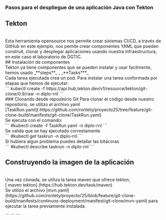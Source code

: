 ### Pasos para el despliegue de una aplicación Java con Tekton

## Tekton
<br>
Esta herramienta opensource nos permite  crear sistemas CI/CD, a través de GitHub en este ejemplo, nos pemite crear componentes YAML que pueden construit, clonar y desplegar aplicaciones usando nuestra infraestructura, en este caso el laboratorio de DGTIC.
<br>
## Instalación de componentes
<br>
Tekton ya tiene componentes que se pueden instalar y usar facilmente, hemos usado _**steps**_ , _**Tasks***_
<br>
Cada tarea ejecutada crea un pod. Para instalar una tarea conformada por etapas  que hemos de ejecutar:
<br>
´´´
kubectl create -f https://api.hub,tekton.dev/v1/resource/tekton/git-clone/0.9/raw -n diplo-rnl
´´´
<br>
### Clonando desde repositorio Git
Para clonar el código desde nuestro repositorio, se utilizo el archivo yaml
<br>
[TaskRun.yaml]( https://github.com/ronlety/proyecto25/tree/feature/git-clone-build/manifests/git-clone/TaskRun.yaml)
<br>
Se ejecuta con el comando:
<br>
´´´
#kubectl create -f TaskRun.yaml -n diplo-rnl
´´´
<br>
Se valida que se hay ejecutado correstamente
<br>
´´´
#kubectl get taskrun -n diplo-rnl
´´´
<br>
Si hubiera algun problema puedes detallar las bitácoras
<br>
´´´
#kubectl describe taskrun <nombre-de-taskrun> -n diplo-rnl
´´´
<br>

## Construyendo la imagen  de la aplicación
<br>
Una vez clonada,  se utiliza la tarea maven que ofrece tekton,
<br> 
[ maven tekton] (https://hub.tekton.dev/task/maven)
<br>
Se utilizo el archivo [mvn.yaml](https://github.com/ronlety/proyecto/25/blob/feature/git-clone-build/manifests/continuos-deployment/manifest/git-clone/mvn-yaml) para ejecutar la tarea previamente instalada.
<br>

´´´
´´´
´´´

